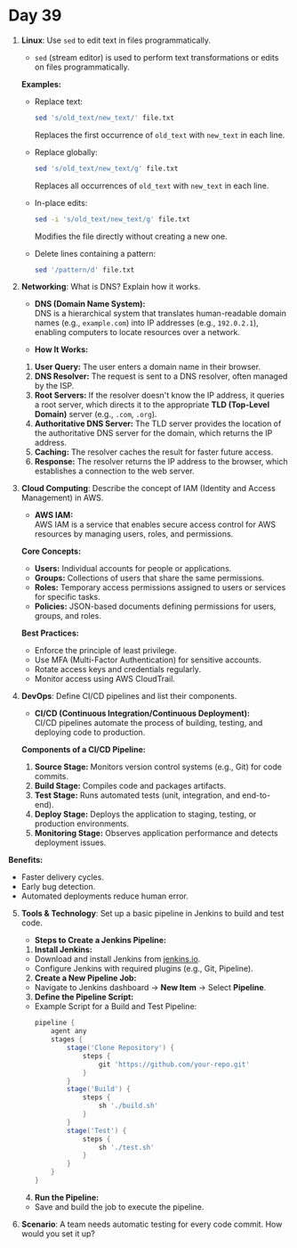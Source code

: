 # Day 39

1. **Linux**: Use `sed` to edit text in files programmatically.
    -   `sed` (stream editor) is used to perform text transformations or edits on files programmatically.  

     **Examples:**  
   - Replace text:  
     ```bash
     sed 's/old_text/new_text/' file.txt
     ```  
      Replaces the first occurrence of `old_text` with `new_text` in each line.

   - Replace globally:  
     ```bash
     sed 's/old_text/new_text/g' file.txt
     ```  
      Replaces all occurrences of `old_text` with `new_text` in each line.

   - In-place edits:  
     ```bash
     sed -i 's/old_text/new_text/g' file.txt
     ```  
      Modifies the file directly without creating a new one.

   - Delete lines containing a pattern:  
     ```bash
     sed '/pattern/d' file.txt
     ```

2. **Networking**: What is DNS? Explain how it works.
    * **DNS (Domain Name System):**  
    DNS is a hierarchical system that translates human-readable domain names (e.g., `example.com`) into IP addresses (e.g., `192.0.2.1`), enabling computers to locate resources over a network.  

   * **How It Works:**  
    1. **User Query:** The user enters a domain name in their browser.  
    2. **DNS Resolver:** The request is sent to a DNS resolver, often managed by the ISP.  
    3. **Root Servers:** If the resolver doesn't know the IP address, it queries a root server, which directs it to the appropriate **TLD (Top-Level Domain)** server (e.g., `.com`, `.org`).  
    4. **Authoritative DNS Server:** The TLD server provides the location of the authoritative DNS server for the domain, which returns the IP address.  
    5. **Caching:** The resolver caches the result for faster future access.  
    6. **Response:** The resolver returns the IP address to the browser, which establishes a connection to the web server.  


3. **Cloud Computing**: Describe the concept of IAM (Identity and Access Management) in AWS.
   * **AWS IAM:**  
AWS IAM is a service that enables secure access control for AWS resources by managing users, roles, and permissions.

   **Core Concepts:**  
   - **Users:** Individual accounts for people or applications.  
   - **Groups:** Collections of users that share the same permissions.  
   - **Roles:** Temporary access permissions assigned to users or services for specific tasks.  
   - **Policies:** JSON-based documents defining permissions for users, groups, and roles.  

   **Best Practices:**  
   - Enforce the principle of least privilege.  
   - Use MFA (Multi-Factor Authentication) for sensitive accounts.  
   - Rotate access keys and credentials regularly.  
   - Monitor access using AWS CloudTrail.  


4. **DevOps**: Define CI/CD pipelines and list their components.
   * **CI/CD (Continuous Integration/Continuous Deployment):**  
CI/CD pipelines automate the process of building, testing, and deploying code to production.

   **Components of a CI/CD Pipeline:**  
   1. **Source Stage:** Monitors version control systems (e.g., Git) for code commits.  
   2. **Build Stage:** Compiles code and packages artifacts.  
   3. **Test Stage:** Runs automated tests (unit, integration, and end-to-end).  
   4. **Deploy Stage:** Deploys the application to staging, testing, or production environments.  
   5. **Monitoring Stage:** Observes application performance and detects deployment issues.  

**Benefits:**  
- Faster delivery cycles.  
- Early bug detection.  
- Automated deployments reduce human error.  

5. **Tools & Technology**: Set up a basic pipeline in Jenkins to build and test code.
   * **Steps to Create a Jenkins Pipeline:**  

   1. **Install Jenkins:**  
   - Download and install Jenkins from [jenkins.io](https://jenkins.io).  
   - Configure Jenkins with required plugins (e.g., Git, Pipeline).  

   2. **Create a New Pipeline Job:**  
   - Navigate to Jenkins dashboard → **New Item** → Select **Pipeline**.  

   3. **Define the Pipeline Script:**  
   - Example Script for a Build and Test Pipeline:
     ```groovy
     pipeline {
         agent any
         stages {
             stage('Clone Repository') {
                 steps {
                     git 'https://github.com/your-repo.git'
                 }
             }
             stage('Build') {
                 steps {
                     sh './build.sh'
                 }
             }
             stage('Test') {
                 steps {
                     sh './test.sh'
                 }
             }
         }
     }
     ```

   4. **Run the Pipeline:**  
   - Save and build the job to execute the pipeline.



6. **Scenario**: A team needs automatic testing for every code commit. How would you set it up?


